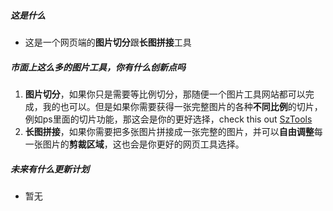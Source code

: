 ##### 这是什么

- 这是一个网页端的**图片切分**跟**长图拼接**工具

##### 市面上这么多的图片工具，你有什么创新点吗

1. **图片切分**，如果你只是需要等比例切分，那随便一个图片工具网站都可以完成，我的也可以。但是如果你需要获得一张完整图片的各种**不同比例**的切片，例如ps里面的切片功能，那这会是你的更好选择，check this out [SzTools](https://bondshi.pythonanywhere.com/home)
2. **长图拼接**，如果你需要把多张图片拼接成一张完整的图片，并可以**自由调整**每一张图片的**剪裁区域**，这也会是你更好的网页工具选择。

##### 未来有什么更新计划

- 暂无
